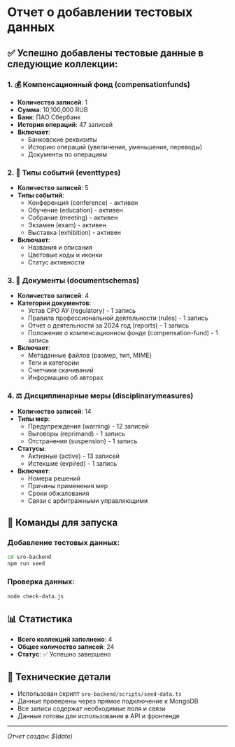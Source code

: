 # Отчет о добавлении тестовых данных

## ✅ Успешно добавлены тестовые данные в следующие коллекции:

### 1. 💰 Компенсационный фонд (compensationfunds)
- **Количество записей**: 1
- **Сумма**: 10,100,000 RUB
- **Банк**: ПАО Сбербанк
- **История операций**: 47 записей
- **Включает**:
  - Банковские реквизиты
  - Историю операций (увеличения, уменьшения, переводы)
  - Документы по операциям

### 2. 📅 Типы событий (eventtypes)
- **Количество записей**: 5
- **Типы событий**:
  - Конференция (conference) - активен
  - Обучение (education) - активен  
  - Собрание (meeting) - активен
  - Экзамен (exam) - активен
  - Выставка (exhibition) - активен
- **Включает**:
  - Названия и описания
  - Цветовые коды и иконки
  - Статус активности

### 3. 📄 Документы (documentschemas)
- **Количество записей**: 4
- **Категории документов**:
  - Устав СРО АУ (regulatory) - 1 запись
  - Правила профессиональной деятельности (rules) - 1 запись
  - Отчет о деятельности за 2024 год (reports) - 1 запись
  - Положение о компенсационном фонде (compensation-fund) - 1 запись
- **Включает**:
  - Метаданные файлов (размер, тип, MIME)
  - Теги и категории
  - Счетчики скачиваний
  - Информацию об авторах

### 4. ⚖️ Дисциплинарные меры (disciplinarymeasures)
- **Количество записей**: 14
- **Типы мер**:
  - Предупреждения (warning) - 12 записей
  - Выговоры (reprimand) - 1 запись
  - Отстранения (suspension) - 1 запись
- **Статусы**:
  - Активные (active) - 13 записей
  - Истекшие (expired) - 1 запись
- **Включает**:
  - Номера решений
  - Причины применения мер
  - Сроки обжалования
  - Связи с арбитражными управляющими

## 🚀 Команды для запуска

### Добавление тестовых данных:
```bash
cd sro-backend
npm run seed
```

### Проверка данных:
```bash
node check-data.js
```

## 📊 Статистика

- **Всего коллекций заполнено**: 4
- **Общее количество записей**: 24
- **Статус**: ✅ Успешно завершено

## 🔧 Технические детали

- Использован скрипт `sro-backend/scripts/seed-data.ts`
- Данные проверены через прямое подключение к MongoDB
- Все записи содержат необходимые поля и связи
- Данные готовы для использования в API и фронтенде

---
*Отчет создан: $(date)*
